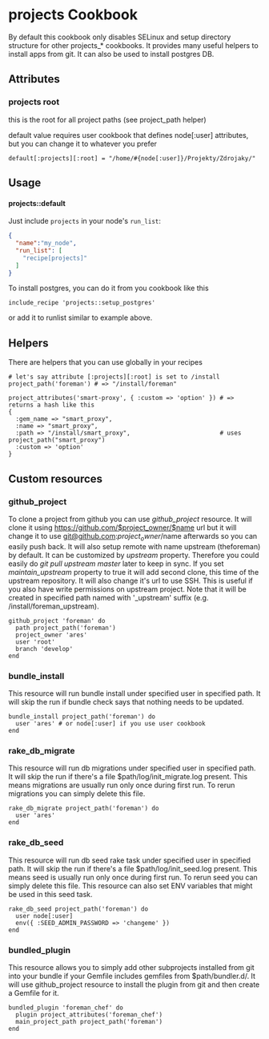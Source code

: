 projects Cookbook
=================

By default this cookbook only disables SELinux and setup directory structure for other projects_* cookbooks.
It provides many useful helpers to install apps from git. It can also be used to install postgres DB.

Attributes
----------

### projects root

this is the root for all project paths (see project_path helper)

default value requires user cookbook that defines node[:user] attributes,
but you can change it to whatever you prefer

    default[:projects][:root] = "/home/#{node[:user]}/Projekty/Zdrojaky/"


Usage
-----
#### projects::default

Just include `projects` in your node's `run_list`:

```json
{
  "name":"my_node",
  "run_list": [
    "recipe[projects]"
  ]
}
```

To install postgres, you can do it from you cookbook like this

    include_recipe 'projects::setup_postgres'

or add it to runlist similar to example above.

## Helpers

There are helpers that you can use globally in your recipes

    # let's say attribute [:projects][:root] is set to /install 
    project_path('foreman') # => "/install/foreman"  

    project_attributes('smart-proxy', { :custom => 'option' }) # => returns a hash like this
    {
      :gem_name => "smart_proxy",
      :name => "smart_proxy",
      :path => "/install/smart_proxy",                         # uses project_path("smart_proxy")
      :custom => 'option'
    }

## Custom resources


### github_project

To clone a project from github you can use *github_project* resource. It will clone it using
https://github.com/$project_owner/$name url but it will change it to use git@github.com:$project_owner/$name
afterwards so you can easily push back. It will also setup remote with name upstream (theforeman) by default.
It can be customized by *upstream* property. Therefore you could easily do *git pull upstream master* later
to keep in sync. If you set *maintain_upstream* property to true it will add second clone, this time
of the upstream repository. It will also change it's url to use SSH. This is useful if you also have
write permissions on upstream project. Note that it will be created in specified path named with
'_upstream' suffix (e.g. /install/foreman_upstream).

    github_project 'foreman' do
      path project_path('foreman')
      project_owner 'ares'
      user 'root'
      branch 'develop'
    end

### bundle_install

This resource will run bundle install under specified user in specified path. It will skip the run if
bundle check says that nothing needs to be updated.

    bundle_install project_path('foreman') do
      user 'ares' # or node[:user] if you use user cookbook
    end

### rake_db_migrate

This resource will run db migrations under specified user in specified path. It will skip the run if
there's a file $path/log/init_migrate.log present. This means migrations are usually run only once during
first run. To rerun migrations you can simply delete this file.

    rake_db_migrate project_path('foreman') do
      user 'ares'
    end

### rake_db_seed

This resource will run db seed rake task under specified user in specified path. It will skip the run if
there's a file $path/log/init_seed.log present. This means seed is usually run only once during
first run. To rerun seed you can simply delete this file. This resource can also set ENV variables
that might be used in this seed task.

    rake_db_seed project_path('foreman') do
      user node[:user]
      env({ :SEED_ADMIN_PASSWORD => 'changeme' })
    end

### bundled_plugin

This resource allows you to simply add other subprojects installed from git into your bundle if your
Gemfile includes gemfiles from $path/bundler.d/. It will use github_project resource to install
the plugin from git and then create a Gemfile for it.

    bundled_plugin 'foreman_chef' do
      plugin project_attributes('foreman_chef') 
      main_project_path project_path('foreman')
    end
